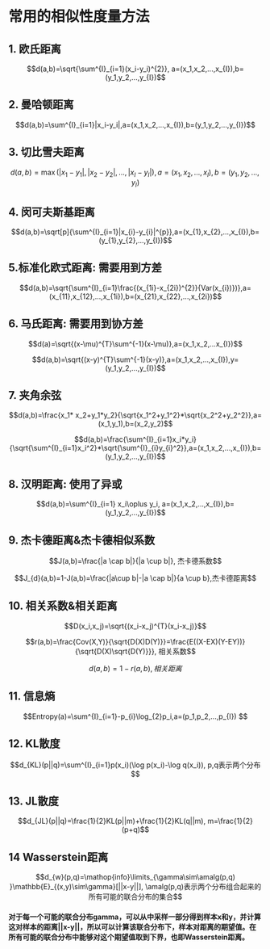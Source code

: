 # 常用的相似性度量方法

## 1. 欧氏距离

$$d(a,b)=\sqrt{\sum^{I}_{i=1}(x_i-y_i)^{2}}, a=(x_1,x_2,...,x_{I}),b=(y_1,y_2,...,y_{I})$$

## 2. 曼哈顿距离

$$d(a,b)=\sum^{I}_{i=1}|x_i-y_i|,a=(x_1,x_2,...,x_{I}),b=(y_1,y_2,...,y_{I})$$

## 3. 切比雪夫距离

$$d(a,b)=\max(|x_1-y_1|,|x_2-y_2|,...,|x_{I}-y_{I}|),a=(x_1,x_2,...,x_{I}),b=(y_1,y_2,...,y_{I})$$

## 4. 闵可夫斯基距离

$$d(a,b)=\sqrt[p]{\sum^{I}_{i=1}|x_{i}-y_{i}|^{p}},a=(x_{1},x_{2},...,x_{I}),b=(y_{1},y_{2},...,y_{I})$$

## 5.标准化欧式距离: 需要用到方差

$$d(a,b)=\sqrt{\sum^{I}_{i=1}\frac{(x_{1i}-x_{2i})^{2}}{Var(x_{i})})},a=(x_{11},x_{12},...,x_{1i}),b=(x_{21},x_{22},...,x_{2i})$$

## 6. 马氏距离: 需要用到协方差

$$d(a)=\sqrt{(x-\mu)^{T}\sum^{-1}(x-\mu)},a=(x_1,x_2,...x_{I})$$

$$d(a,b)=\sqrt{(x-y)^{T}\sum^{-1}(x-y)},a=(x_1,x_2,...,x_{I}),y=(y_1,y_2,...,y_{I})$$

## 7. 夹角余弦

$$d(a,b)=\frac{x_1* x_2+y_1*y_2}{\sqrt{x_1^2+y_1^2}*\sqrt{x_2^2+y_2^2}},a=(x_1,y_1),b=(x_2,y_2)$$

$$d(a,b)=\frac{\sum^{I}_{i=1}x_i*y_i}{\sqrt{\sum^{I}_{i=1}x_i^2}*\sqrt{\sum^{I}_{i}y_{i}^2}},a=(x_1,x_2,...,x_{I}),b=(y_1,y_2,...,y_{I})$$

## 8. 汉明距离: 使用了异或

$$d(a,b)=\sum^{I}_{i=1} x_i\oplus y_i, a=(x_1,x_2,...,x_{I}),b=(y_1,y_2,...,y_{I})$$

## 9. 杰卡德距离&杰卡德相似系数

$$J(a,b)=\frac{|a \cap b|}{|a \cup b|}, 杰卡德系数$$

$$J_{d}(a,b)=1-J(a,b)=\frac{|a\cup b|-|a \cap b|}{a \cup b},杰卡德距离$$

## 10. 相关系数&相关距离

$$D(x_i,x_j)=\sqrt{(x_i-x_j)^{T}(x_i-x_j)}$$

$$r(a,b)=\frac{Cov(X,Y)}{\sqrt{D(X)D(Y)}}=\frac{E((X-EX)(Y-EY))}{\sqrt{D(X)\sqrt{D(Y)}}}, 相关系数$$

$$d(a,b)=1-r(a,b),相关距离$$

## 11. 信息熵

$$Entropy(a)=\sum^{I}_{i=1}-p_{i}\log_{2}p_i,a=(p_1,p_2,...,p_{I}) $$

## 12. KL散度

$$d_{KL}(p||q)=\sum^{I}_{i=1}p(x_i)(\log p(x_i)-\log q(x_i)), p,q表示两个分布$$

## 13. JL散度

$$d_{JL}(p||q)=\frac{1}{2}KL(p||m)+\frac{1}{2}KL(q||m), m=\frac{1}{2}(p+q)$$

## 14 Wasserstein距离

$$d_{w}(p,q)=\mathop{info}\limits_{\gamma\sim\amalg(p,q) }\mathbb{E}_{(x,y)\sim\gamma}[||x-y||], \amalg(p,q)表示两个分布组合起来的所有可能的联合分布的集合$$

#### 对于每一个可能的联合分布gamma，可以从中采样一部分得到样本x和y，并计算这对样本的距离||x-y||，所以可以计算该联合分布下，样本对距离的期望值。在所有可能的联合分布中能够对这个期望值取到下界，也即Wasserstein距离。